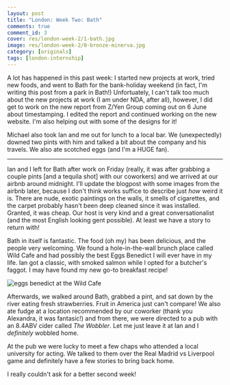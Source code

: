 ```yaml
---
layout: post
title: "London: Week Two: Bath"
comments: true
comment_id: 3
cover: res/london-week-2/1-bath.jpg
image: res/london-week-2/0-bronze-minerva.jpg
category: [originals]
tags: [london-internship]
---
```


A lot has happened in this past week: I started new projects at work, tried new foods, and went to Bath for the bank-holiday weekend (in fact, I'm writing this post from a park in Bath!) Unfortuately, I can't talk too much about the new projects at work (I am under NDA, after all), however, I did get to work on the new report from Z/Yen Group coming out on 6 June about timestamping. I edited the report and continued working on the new website. I'm also helping out with some of the designs for it! 

Michael also took Ian and me out for lunch to a local bar. We (unexpectedly) downed two pints with him and talked a bit about the company and his travels. We also ate scotched eggs (and I'm a HUGE fan).

---

Ian and I left for Bath after work on Friday (really, it was after grabbing a couple pints [and a tequila shot] with our coworkers) and we arrived at our airbnb around midnight. I'll update the blogpost with some images from the airbnb later, because I don't think works suffice to describe just _how_ weird it is. There are nude, exotic paintings on the walls, it smells of cigarettes, and the carpet probably hasn't been deep cleaned since it was installed. Granted, it was cheap. Our host is very kind and a great conversationalist (and the most English looking gent possible). At least we have a story to return with!

Bath in itself is fantastic. The food (oh my) has been delicious, and the people very welcoming. We found a hole-in-the-wall brunch place called Wild Cafe and had possibly the best Eggs Benedict I will ever have in my life. Ian got a classic, with smoked salmon while I opted for a butcher's faggot. I may have found my new go-to breakfast recipe! 

![eggs benedict at the Wild Cafe](../res/london-week-2/2-eggs-benedict.jpg) 

Afterwards, we walked around Bath, grabbed a pint, and sat down by the river eating fresh strawberries. Fruit in America just can't compare! We also ate fudge at a location recommended by our coworker (thank you Alexandra, it was fantasic!) and from there, we were directed to a pub with an 8.4ABV cider called *The Wobbler*. Let me just leave it at Ian and I _definitely_ wobbled home.

At the pub we were lucky to meet a few chaps who attended a local university for acting. We talked to them over the Real Madrid vs Liverpool game and definitely have a few stories to bring back home.

I really couldn't ask for a better second week!